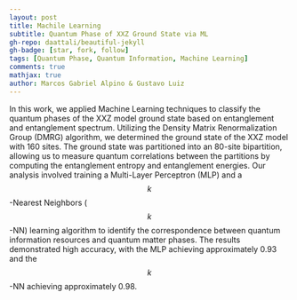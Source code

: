 ```yaml
---
layout: post
title: Machile Learning
subtitle: Quantum Phase of XXZ Ground State via ML
gh-repo: daattali/beautiful-jekyll
gh-badge: [star, fork, follow]
tags: [Quantum Phase, Quantum Information, Machine Learning]
comments: true
mathjax: true
author: Marcos Gabriel Alpino & Gustavo Luiz
---
```


In this work, we applied Machine Learning techniques to classify the quantum phases of the XXZ model ground state based on entanglement and entanglement spectrum. Utilizing the Density Matrix Renormalization Group (DMRG) algorithm, we determined the ground state of the XXZ model with 160 sites. The ground state was partitioned into an 80-site bipartition, allowing us to measure quantum correlations between the partitions by computing the entanglement entropy and entanglement energies. Our analysis involved training a Multi-Layer Perceptron (MLP) and a $$k$$-Nearest Neighbors ($$k$$-NN) learning algorithm to identify the correspondence between quantum information resources and quantum matter phases. The results demonstrated high accuracy, with the MLP achieving approximately 0.93 and the $$k$$-NN achieving approximately 0.98.
